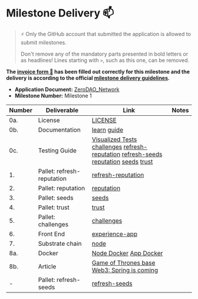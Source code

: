 # Milestone Delivery :mailbox:

> ⚡ Only the GitHub account that submitted the application is allowed to submit milestones.
>
> Don't remove any of the mandatory parts presented in bold letters or as headlines! Lines starting with `>`, such as this one, can be removed.

**The [invoice form :pencil:](https://docs.google.com/forms/d/e/1FAIpQLSfmNYaoCgrxyhzgoKQ0ynQvnNRoTmgApz9NrMp-hd8mhIiO0A/viewform) has been filled out correctly for this milestone and the delivery is according to the official [milestone delivery guidelines](https://github.com/w3f/Grants-Program/blob/master/docs/milestone-deliverables-guidelines.md).**

- **Application Document:** [ZeroDAO_Network](https://github.com/w3f/Grants-Program/blob/master/applications/ZeroDAO_Network.md)
- **Milestone Number:** Milestone 1

| Number | Deliverable                | Link                                                                                                                                                                                                                                                                                                                                                                                                                                                                                                                                                                                                                                                                     | Notes |
| ------ | -------------------------- | ------------------------------------------------------------------------------------------------------------------------------------------------------------------------------------------------------------------------------------------------------------------------------------------------------------------------------------------------------------------------------------------------------------------------------------------------------------------------------------------------------------------------------------------------------------------------------------------------------------------------------------------------------------------------ | ----- |
| 0a.    | License                    | [LICENSE](https://github.com/ZeroDAO/ZeroDAO-node/blob/main/LICENSE)                                                                                                                                                                                                                                                                                                                                                                                                                                                                                                                                                                                                     |       |
| 0b.    | Documentation              | [learn](https://docs.zerodao.net/learn/) [guide](https://docs.zerodao.net/guide/)                                                                                                                                                                                                                                                                                                                                                                                                                                                                                                                                                                                        |       |
| 0c.    | Testing Guide              | [Visualized Tests](https://github.com/ZeroDAO/experience-app#visualized-tests) [challenges](https://github.com/ZeroDAO/ZeroDAO-node/blob/w3f/pallets/challenges/src/tests.rs) [refresh-reputation](https://github.com/ZeroDAO/ZeroDAO-node/blob/w3f/pallets/refresh-reputation/src/tests.rs) [refresh-seeds](https://github.com/ZeroDAO/ZeroDAO-node/blob/w3f/pallets/refresh-seeds/src/tests.rs) [reputation](https://github.com/ZeroDAO/ZeroDAO-node/blob/w3f/pallets/reputation/src/tests.rs) [seeds](https://github.com/ZeroDAO/ZeroDAO-node/blob/w3f/pallets/seeds/src/lib.rs) [trust](https://github.com/ZeroDAO/ZeroDAO-node/blob/w3f/pallets/trust/src/tests.rs) |       |
| 1.     | Pallet: refresh-reputation | [refresh-reputation](https://github.com/ZeroDAO/ZeroDAO-node/tree/w3f/pallets/refresh-reputation)                                                                                                                                                                                                                                                                                                                                                                                                                                                                                                                                                                        |       |
| 2.     | Pallet: reputation         | [reputation](https://github.com/ZeroDAO/ZeroDAO-node/tree/w3f/pallets/reputation)                                                                                                                                                                                                                                                                                                                                                                                                                                                                                                                                                                                        |       |
| 3.     | Pallet: seeds              | [seeds](https://github.com/ZeroDAO/ZeroDAO-node/tree/w3f/pallets/seeds)                                                                                                                                                                                                                                                                                                                                                                                                                                                                                                                                                                                                  |       |
| 4.     | Pallet: trust              | [trust](https://github.com/ZeroDAO/ZeroDAO-node/tree/w3f/pallets/trust)                                                                                                                                                                                                                                                                                                                                                                                                                                                                                                                                                                                                  |       |
| 5.     | Pallet: challenges         | [challenges](https://github.com/ZeroDAO/ZeroDAO-node/tree/w3f/pallets/challenges)                                                                                                                                                                                                                                                                                                                                                                                                                                                                                                                                                                                        |       |
| 6.     | Front End                  | [experience-app](https://github.com/ZeroDAO/experience-app)                                                                                                                                                                                                                                                                                                                                                                                                                                                                                                                                                                                                              |       |
| 7.     | Substrate chain            | [node](https://github.com/ZeroDAO/ZeroDAO-node/tree/main/node)                                                                                                                                                                                                                                                                                                                                                                                                                                                                                                                                                                                                           |       |
| 8a.    | Docker                     | [Node Docker](https://github.com/ZeroDAO/ZeroDAO-node#docker) [App Docker](https://github.com/ZeroDAO/experience-app#docker)                                                                                                                                                                                                                                                                                                                                                                                                                                                                                                                                             |       |
| 8b.    | Article                    | [Game of Thrones base Web3: Spring is coming](https://zerodao.medium.com/game-of-thrones-base-web3-spring-is-coming-9346f5318dd1)                                                                                                                                                                                                                                                                                                                                                                                                                                                                                                                                        |       |
| -      | Pallet: refresh-seeds      | [refresh-seeds](https://github.com/ZeroDAO/ZeroDAO-node/tree/w3f/pallets/refresh-seeds)                                                                                                                                                                                                                                                                                                                                                                                                                                                                                                                                                                                  |       |
